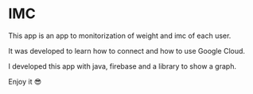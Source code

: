 # IMC

This app is an app to monitorization of weight and imc of each user.

It was developed to learn how to connect and how to use Google Cloud.

I developed this app with java, firebase and a library to show a graph.

Enjoy it 😎
